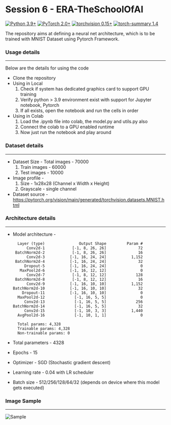 # Session 6 - ERA-TheSchoolOfAI
 
[![Python 3.9+](https://img.shields.io/badge/python-3.9+-blue.svg)](https://www.python.org/downloads/release/python-397/) [![PyTorch 2.0+](https://img.shields.io/badge/PyTorch-2.0+-green.svg)](https://pytorch.org/) [![torchvision 0.15+](https://img.shields.io/badge/torchvision-0.15+-blue.svg)](https://pypi.org/project/torchvision/) [![torch-summary 1.4](https://img.shields.io/badge/torchsummary-1.4+-green.svg)](https://pypi.org/project/torch-summary/)

The repository aims at defining a neural net architecture, which is to be trained with MNIST Dataset using Pytorch Framework. 


### **Usage details**
<hr/>
Below are the details for using the code<br />

- Clone the repository
- Using in Local
    1. Check if system has dedicated graphics card to support GPU training
    2. Verify python > 3.9 environment exist with support for Jupyter notebook, Pytorch
    3. If all exists, open the notebook and run the cells in order
- Using in Colab
    1. Load the .ipynb file into colab, the model.py and utils.py also
    2. Connect the colab to a GPU enabled runtime
    3. Now just run the notebook and play around             


### **Dataset details**
<hr/>

- Dataset Size - Total images - 70000
    1. Train images - 60000
    2. Test images - 10000
- Image profile -
    1. Size - 1x28x28 (Channel x Width x Height)
    2. Grayscale - single channel
- Dataset source - https://pytorch.org/vision/main/generated/torchvision.datasets.MNIST.html


### **Architecture details**
<hr/>

- Model architecture - 


        Layer (type)               Output Shape         Param #
            Conv2d-1            [-1, 8, 26, 26]              72
       BatchNorm2d-2            [-1, 8, 26, 26]              16
            Conv2d-3           [-1, 16, 24, 24]           1,152
       BatchNorm2d-4           [-1, 16, 24, 24]              32
           Dropout-5           [-1, 16, 24, 24]               0
         MaxPool2d-6           [-1, 16, 12, 12]               0
            Conv2d-7            [-1, 8, 12, 12]             128
       BatchNorm2d-8            [-1, 8, 12, 12]              16
            Conv2d-9           [-1, 16, 10, 10]           1,152
      BatchNorm2d-10           [-1, 16, 10, 10]              32
          Dropout-11           [-1, 16, 10, 10]               0
        MaxPool2d-12             [-1, 16, 5, 5]               0
           Conv2d-13             [-1, 16, 5, 5]             256
      BatchNorm2d-14             [-1, 16, 5, 5]              32
           Conv2d-15             [-1, 10, 3, 3]           1,440
        AvgPool2d-16             [-1, 10, 1, 1]               0

        Total params: 4,328
        Trainable params: 4,328
        Non-trainable params: 0

- Total parameters - 4328
- Epochs - 15
- Optimizer - SGD (Stochastic gradient descent)
- Learning rate - 0.04 with LR scheduler
- Batch size - 512/256/128/64/32 (depends on device where this model gets executed)


### **Image Sample**
<hr/>

![Sample](https://encrypted-tbn0.gstatic.com/images?q=tbn:ANd9GcQtvaqtuhUyg9hU2XBm7yhM9LgRYB8xR3Ebzza12nPO43jvIbzncsjhlUBf3LT5EP-PQZo&usqp=CAU)